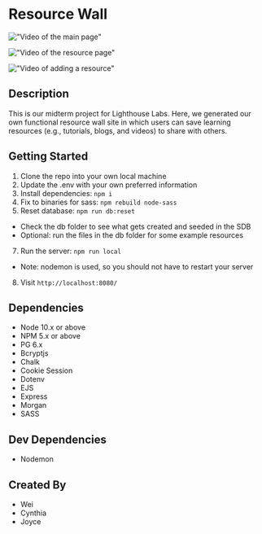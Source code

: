 Resource Wall
=========
!["Video of the main page"](https://github.com/nifen44/lhl-midterm/assets/116188111/a5a2329d-ab4f-405e-9a85-d2a91e3f1c64)

!["Video of the resource page"](https://github.com/nifen44/lhl-midterm/assets/116188111/41bf5f5a-66b2-433b-8ffd-83769ff1a532)

!["Video of adding a resource"](https://github.com/nifen44/lhl-midterm/assets/116188111/ff4e7893-12a6-46ab-b50e-98f9542877ad)

## Description

This is our midterm project for Lighthouse Labs. Here, we generated our own functional resource wall site in which users can save learning resources (e.g., tutorials, blogs, and videos) to share with others.  


## Getting Started

1. Clone the repo into your own local machine
2. Update the .env with your own preferred information
3. Install dependencies: `npm i`
4. Fix to binaries for sass: `npm rebuild node-sass`
5. Reset database: `npm run db:reset`
  - Check the db folder to see what gets created and seeded in the SDB
  - Optional: run the files in the db folder for some example resources
7. Run the server: `npm run local`
  - Note: nodemon is used, so you should not have to restart your server
8. Visit `http://localhost:8080/`

## Dependencies

- Node 10.x or above
- NPM 5.x or above
- PG 6.x
- Bcryptjs
- Chalk
- Cookie Session
- Dotenv
- EJS
- Express
- Morgan
- SASS

## Dev Dependencies
- Nodemon

## Created By
- Wei
- Cynthia
- Joyce

